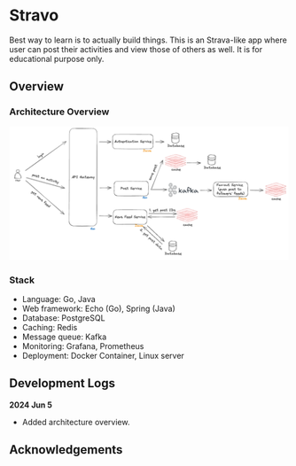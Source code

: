 # Stravo

Best way to learn is to actually build things. This is an Strava-like app where user can post their activities and view those of others as well. It is for educational purpose only.

## Overview

### Architecture Overview

![](assets/stravo-overview.png)

### Stack
- Language: Go, Java
- Web framework: Echo (Go), Spring (Java)
- Database: PostgreSQL
- Caching: Redis
- Message queue: Kafka
- Monitoring: Grafana, Prometheus
- Deployment: Docker Container, Linux server

## Development Logs

**2024 Jun 5**

- Added architecture overview.

## Acknowledgements